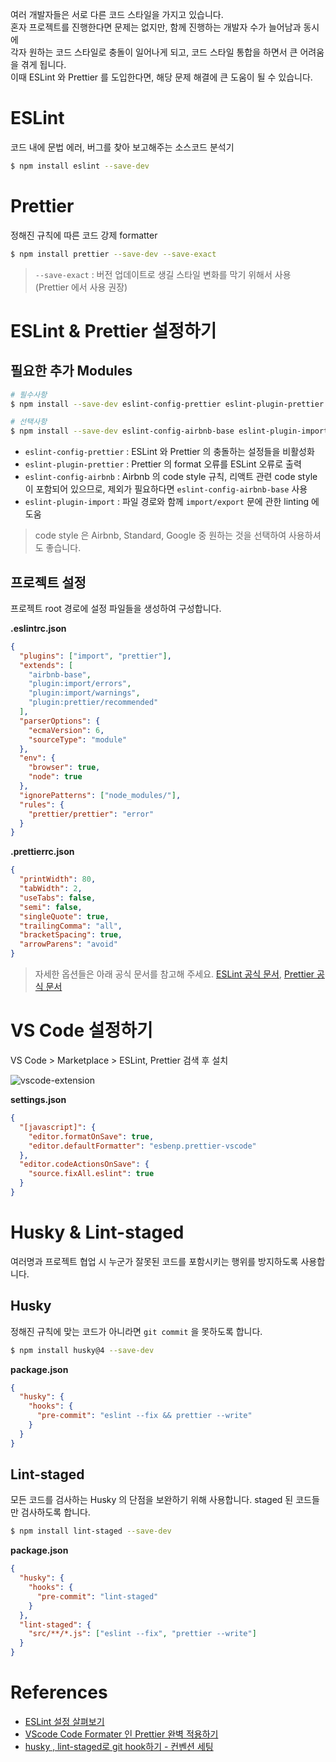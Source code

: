 여러 개발자들은 서로 다른 코드 스타일을 가지고 있습니다.  
혼자 프로젝트를 진행한다면 문제는 없지만, 함께 진행하는 개발자 수가 늘어남과 동시에  
각자 원하는 코드 스타일로 충돌이 일어나게 되고, 코드 스타일 통합을 하면서 큰 어려움을 겪게 됩니다.  
이때 ESLint 와 Prettier 를 도입한다면, 해당 문제 해결에 큰 도움이 될 수 있습니다.

# ESLint

코드 내에 문법 에러, 버그를 찾아 보고해주는 소스코드 분석기

```bash
$ npm install eslint --save-dev
```

# Prettier

정해진 규칙에 따른 코드 강제 formatter

```bash
$ npm install prettier --save-dev --save-exact
```

> `--save-exact` : 버전 업데이트로 생길 스타일 변화를 막기 위해서 사용 (Prettier 에서 사용 권장)

# ESLint & Prettier 설정하기

## 필요한 추가 Modules

```bash
# 필수사항
$ npm install --save-dev eslint-config-prettier eslint-plugin-prettier

# 선택사항
$ npm install --save-dev eslint-config-airbnb-base eslint-plugin-import
```

- `eslint-config-prettier` : ESLint 와 Prettier 의 충돌하는 설정들을 비활성화
- `eslint-plugin-prettier` : Prettier 의 format 오류를 ESLint 오류로 출력
- `eslint-config-airbnb` : Airbnb 의 code style 규칙, 리액트 관련 code style 이 포함되어 있으므로, 제외가 필요하다면 `eslint-config-airbnb-base` 사용
- `eslint-plugin-import` : 파일 경로와 함께 `import/export` 문에 관한 linting 에 도움

> code style 은 Airbnb, Standard, Google 중 원하는 것을 선택하여 사용하셔도 좋습니다.

## 프로젝트 설정

프로젝트 root 경로에 설정 파일들을 생성하여 구성합니다.

**.eslintrc.json**

```json
{
  "plugins": ["import", "prettier"],
  "extends": [
    "airbnb-base",
    "plugin:import/errors",
    "plugin:import/warnings",
    "plugin:prettier/recommended"
  ],
  "parserOptions": {
    "ecmaVersion": 6,
    "sourceType": "module"
  },
  "env": {
    "browser": true,
    "node": true
  },
  "ignorePatterns": ["node_modules/"],
  "rules": {
    "prettier/prettier": "error"
  }
}
```

**.prettierrc.json**

```json
{
  "printWidth": 80,
  "tabWidth": 2,
  "useTabs": false,
  "semi": false,
  "singleQuote": true,
  "trailingComma": "all",
  "bracketSpacing": true,
  "arrowParens": "avoid"
}
```

> 자세한 옵션들은 아래 공식 문서를 참고해 주세요.
> [ESLint 공식 문서](https://eslint.org/docs/user-guide/configuring/), [Prettier 공식 문서](https://prettier.io/docs/en/options.html)

# VS Code 설정하기

VS Code > Marketplace > ESLint, Prettier 검색 후 설치

![vscode-extension](https://images.velog.io/images/jiheon/post/bfafdf98-aeb8-4ed3-93cd-71f67095dbab/_2021-07-09__11.58.36.png)

**settings.json**

```json
{
  "[javascript]": {
    "editor.formatOnSave": true,
    "editor.defaultFormatter": "esbenp.prettier-vscode"
  },
  "editor.codeActionsOnSave": {
    "source.fixAll.eslint": true
  }
}
```

# Husky & Lint-staged

여러명과 프로젝트 협업 시 누군가 잘못된 코드를 포함시키는 행위를 방지하도록 사용합니다.

## Husky

정해진 규칙에 맞는 코드가 아니라면 `git commit` 을 못하도록 합니다.

```bash
$ npm install husky@4 --save-dev
```

**package.json**

```json
{
  "husky": {
    "hooks": {
      "pre-commit": "eslint --fix && prettier --write"
    }
  }
}
```

## Lint-staged

모든 코드를 검사하는 Husky 의 단점을 보완하기 위해 사용합니다.
staged 된 코드들만 검사하도록 합니다.

```bash
$ npm install lint-staged --save-dev
```

**package.json**

```json
{
  "husky": {
    "hooks": {
      "pre-commit": "lint-staged"
    }
  },
  "lint-staged": {
    "src/**/*.js": ["eslint --fix", "prettier --write"]
  }
}
```

# References

- [ESLint 설정 살펴보기](https://velog.io/@kyusung/eslint-config-2)
- [VScode Code Formater 인 Prettier 완벽 적용하기](https://uxgjs.tistory.com/150)
- [husky , lint-staged로 git hook하기 - 컨벤션 세팅](https://shiningjean.tistory.com/m/86)
